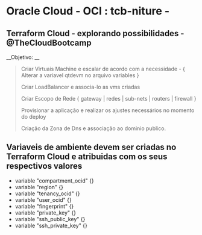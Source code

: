 # Oracle Cloud - OCI :  tcb-niture -
## Terraform Cloud - explorando possibilidades - @TheCloudBootcamp
__Objetivo: __
>  Criar Virtuais Machine e escalar de acordo com a necessidade - { Alterar a variavel qtdevm no arquivo variables }
>  
>  Criar LoadBalancer e associa-lo as vms criadas 
>  
>  Criar Escopo de Rede { gateway | redes | sub-nets | routers |  firewall }
>  
>  Provisionar a aplicação e realizar os ajustes necessários no momento do deploy
>  
> Criação da Zona de Dns e associação ao dominio publico. 

## Variaveis de ambiente devem ser criadas no Terraform Cloud e atribuidas com os seus respectivos valores
- variable "compartment_ocid" {}
- variable "region" {}
- variable "tenancy_ocid" {}
- variable "user_ocid" {}
- variable "fingerprint" {}
- variable "private_key" {}
- variable "ssh_public_key" {}
- variable "ssh_private_key" {}


